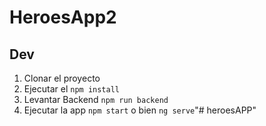 # HeroesApp2

## Dev
1. Clonar el proyecto
2. Ejecutar el ```npm install```
3. Levantar Backend ```npm run backend```
4. Ejecutar la app  ```npm start``` o bien ```ng serve```"# heroesAPP" 
